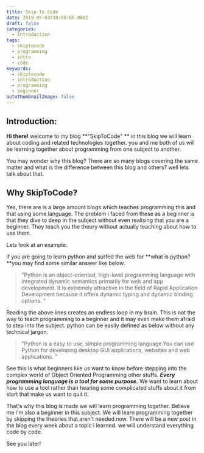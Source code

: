 ```yaml
---
title: Skip To Code
date: 2019-05-03T10:58:05.000Z
draft: false
categories:
  - Introduction
tags:
  - skiptocode
  - programming
  - intro
  - code
keywords:
  - skiptocode
  - introduction
  - programming
  - beginner
autoThumbnailImage: false
---
```

## Introduction:

**Hi there!** welcome to my blog **"SkipToCode" ** in this blog we will learn about coding and related technologies together. you and me both of us will be learning together about programming from one subject to another.

You may wonder why this blog? There are so many blogs covering the same matter and what is the difference between this blog and others? well lets talk about that.

## Why SkipToCode?

Yes, there are is a large amount blogs which teaches programming this and that using some language. The problem i faced from these as a beginner is that they dive to deep in the subject without even realising that you are a beginner. They teach you the theory without actually teaching about how to use them.

Lets look at an example.

 if you are going to learn python and surfed the web for **what is python? **you may find some similar answer like below.

> "Python is an object-oriented, high-level programming language with integrated dynamic semantics primarily for web and app development. It is extremely attractive in the field of Rapid Application Development because it offers dynamic typing and dynamic binding options. " 

Reading the above lines creates an endless loop in my brain. This is not the way to teach programming to a beginner and it may even make them afraid to step into the subject. python can be easily defined as below without any technical jargon.

> "Python is a easy to use, simple programming language.You can use Python for developing desktop GUI applications, websites and web applications. "

See this is what beginners like us want to know before stepping into the complex world of Object Oriented Programming other stuffs. **_Every programming language is a tool for some purpose._** We want to learn about how to use a tool rather than hearing some complicated stuffs about it from start that make us want to quit it.

That's why this blog is made we will learn programming together. Believe me i'm also a beginner in this subject. We will learn programming together by skipping the theories that aren't needed now. There will be a new post in the blog every week about a topic i learned. we will understand everything code by code.

See you later!
